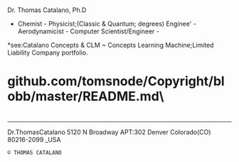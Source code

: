 #
Dr. Thomas Catalano, Ph.D
- Chemist - Physicist;(Classic & Quantum; degrees) Enginee' - Aerodynamicist - Computer Scientist/Engineer -


*see:Catalano Concepts & CLM ~ Concepts Learning Machine;Limited Liability Company portfolio.



# github.com/tomsnode/Copyright/blobb/master/README.md\

#

--------------
Dr.ThomasCatalano
5120 N Broadway APT:302
Denver Colorado(CO) 80216-2099 _USA

    © THOMAS CATALANO






